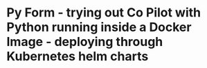 # Py Form - trying out Co Pilot with Python running inside a Docker Image - deploying through Kubernetes helm charts

